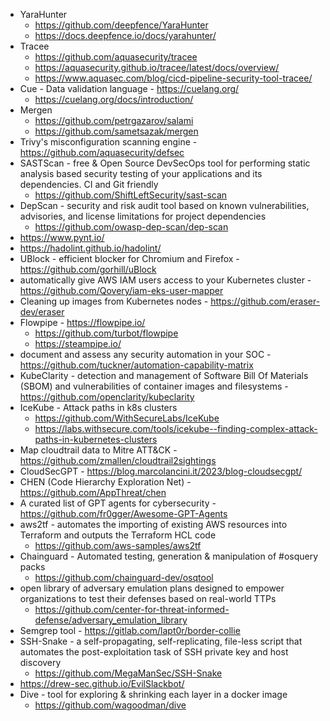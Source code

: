 - YaraHunter
    - https://github.com/deepfence/YaraHunter
    - https://docs.deepfence.io/docs/yarahunter/
- Tracee
    - https://github.com/aquasecurity/tracee
    - https://aquasecurity.github.io/tracee/latest/docs/overview/
    - https://www.aquasec.com/blog/cicd-pipeline-security-tool-tracee/
- Cue - Data validation language - https://cuelang.org/
    - https://cuelang.org/docs/introduction/
- Mergen
    - https://github.com/petrgazarov/salami  
    - https://github.com/sametsazak/mergen  
- Trivy's misconfiguration scanning engine - https://github.com/aquasecurity/defsec
- SASTScan - free & Open Source DevSecOps tool for performing static analysis based security testing of your applications and its dependencies. CI and Git friendly 
    - https://github.com/ShiftLeftSecurity/sast-scan
- DepScan - security and risk audit tool based on known vulnerabilities, advisories, and license limitations for project dependencies 
    - https://github.com/owasp-dep-scan/dep-scan
- https://www.pynt.io/
- https://hadolint.github.io/hadolint/
- UBlock - efficient blocker for Chromium and Firefox - https://github.com/gorhill/uBlock
- automatically give AWS IAM users access to your Kubernetes cluster - https://github.com/Qovery/iam-eks-user-mapper
- Cleaning up images from Kubernetes nodes - https://github.com/eraser-dev/eraser
- Flowpipe - https://flowpipe.io/
    - https://github.com/turbot/flowpipe
    - https://steampipe.io/
- document and assess any security automation in your SOC - https://github.com/tuckner/automation-capability-matrix
- KubeClarity - detection and management of Software Bill Of Materials (SBOM) and vulnerabilities of container images and filesystems - https://github.com/openclarity/kubeclarity
- IceKube - Attack paths in k8s clusters
    - https://github.com/WithSecureLabs/IceKube
    - https://labs.withsecure.com/tools/icekube--finding-complex-attack-paths-in-kubernetes-clusters
- Map cloudtrail data to Mitre ATT&CK - https://github.com/zmallen/cloudtrail2sightings
- CloudSecGPT - https://blog.marcolancini.it/2023/blog-cloudsecgpt/
- CHEN (Code Hierarchy Exploration Net) - https://github.com/AppThreat/chen
- A curated list of GPT agents for cybersecurity - https://github.com/fr0gger/Awesome-GPT-Agents
- aws2tf - automates the importing of existing AWS resources into Terraform and outputs the Terraform HCL code
    - https://github.com/aws-samples/aws2tf
- Chainguard - Automated testing, generation & manipulation of #osquery packs
    - https://github.com/chainguard-dev/osqtool
- open library of adversary emulation plans designed to empower organizations to test their defenses based on real-world TTPs
    - https://github.com/center-for-threat-informed-defense/adversary_emulation_library
- Semgrep tool - https://gitlab.com/lapt0r/border-collie
- SSH-Snake - a self-propagating, self-replicating, file-less script that automates the post-exploitation task of SSH private key and host discovery
    - https://github.com/MegaManSec/SSH-Snake
- https://drew-sec.github.io/EvilSlackbot/
- Dive - tool for exploring & shrinking each layer in a docker image
    - https://github.com/wagoodman/dive
